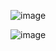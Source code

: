 
![image](https://github.com/user-attachments/assets/a9b90b15-07d4-48ee-bcdf-d44154e9311d)



![image](https://github.com/user-attachments/assets/05b3dd37-f971-4c46-b013-d04a58af078f)



